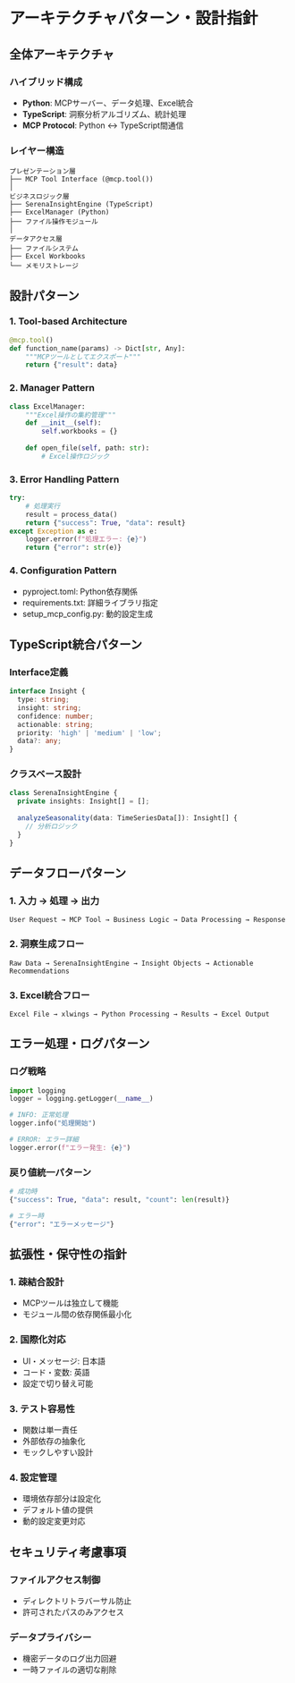# アーキテクチャパターン・設計指針

## 全体アーキテクチャ

### ハイブリッド構成
- **Python**: MCPサーバー、データ処理、Excel統合
- **TypeScript**: 洞察分析アルゴリズム、統計処理
- **MCP Protocol**: Python ↔ TypeScript間通信

### レイヤー構造
```
プレゼンテーション層
├── MCP Tool Interface (@mcp.tool())
│
ビジネスロジック層  
├── SerenaInsightEngine (TypeScript)
├── ExcelManager (Python)
├── ファイル操作モジュール
│
データアクセス層
├── ファイルシステム
├── Excel Workbooks
└── メモリストレージ
```

## 設計パターン

### 1. Tool-based Architecture
```python
@mcp.tool()
def function_name(params) -> Dict[str, Any]:
    """MCPツールとしてエクスポート"""
    return {"result": data}
```

### 2. Manager Pattern
```python
class ExcelManager:
    """Excel操作の集約管理"""
    def __init__(self):
        self.workbooks = {}
    
    def open_file(self, path: str):
        # Excel操作ロジック
```

### 3. Error Handling Pattern
```python
try:
    # 処理実行
    result = process_data()
    return {"success": True, "data": result}
except Exception as e:
    logger.error(f"処理エラー: {e}")
    return {"error": str(e)}
```

### 4. Configuration Pattern
- pyproject.toml: Python依存関係
- requirements.txt: 詳細ライブラリ指定
- setup_mcp_config.py: 動的設定生成

## TypeScript統合パターン

### Interface定義
```typescript
interface Insight {
  type: string;
  insight: string;
  confidence: number;
  actionable: string;
  priority: 'high' | 'medium' | 'low';
  data?: any;
}
```

### クラスベース設計
```typescript
class SerenaInsightEngine {
  private insights: Insight[] = [];
  
  analyzeSeasonality(data: TimeSeriesData[]): Insight[] {
    // 分析ロジック
  }
}
```

## データフローパターン

### 1. 入力 → 処理 → 出力
```
User Request → MCP Tool → Business Logic → Data Processing → Response
```

### 2. 洞察生成フロー
```
Raw Data → SerenaInsightEngine → Insight Objects → Actionable Recommendations
```

### 3. Excel統合フロー
```
Excel File → xlwings → Python Processing → Results → Excel Output
```

## エラー処理・ログパターン

### ログ戦略
```python
import logging
logger = logging.getLogger(__name__)

# INFO: 正常処理
logger.info("処理開始")

# ERROR: エラー詳細
logger.error(f"エラー発生: {e}")
```

### 戻り値統一パターン
```python
# 成功時
{"success": True, "data": result, "count": len(result)}

# エラー時  
{"error": "エラーメッセージ"}
```

## 拡張性・保守性の指針

### 1. 疎結合設計
- MCPツールは独立して機能
- モジュール間の依存関係最小化

### 2. 国際化対応
- UI・メッセージ: 日本語
- コード・変数: 英語
- 設定で切り替え可能

### 3. テスト容易性
- 関数は単一責任
- 外部依存の抽象化
- モックしやすい設計

### 4. 設定管理
- 環境依存部分は設定化
- デフォルト値の提供
- 動的設定変更対応

## セキュリティ考慮事項

### ファイルアクセス制御
- ディレクトリトラバーサル防止
- 許可されたパスのみアクセス

### データプライバシー
- 機密データのログ出力回避
- 一時ファイルの適切な削除